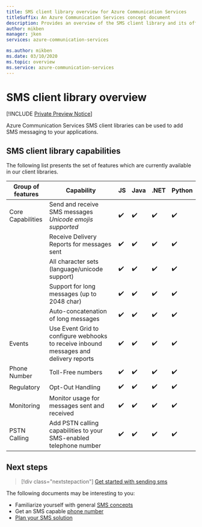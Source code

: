 ```yaml
---
title: SMS client library overview for Azure Communication Services
titleSuffix: An Azure Communication Services concept document
description: Provides an overview of the SMS client library and its offerings.
author: mikben
manager: jken
services: azure-communication-services

ms.author: mikben
ms.date: 03/10/2020
ms.topic: overview
ms.service: azure-communication-services
---
```

# SMS client library overview

[!INCLUDE [Private Preview Notice](../../includes/private-preview-include.md)]

Azure Communication Services SMS client libraries can be used to add SMS messaging to your applications.

## SMS client library capabilities

The following list presents the set of features which are currently available in our client libraries.

| Group of features | Capability                                                                            | JS  | Java | .NET | Python |
| ----------------- | ------------------------------------------------------------------------------------- | --- | ---- | ---- | ------ |
| Core Capabilities | Send and receive SMS messages </br> *Unicode emojis supported*                        | ✔️   | ✔️    | ✔️    | ✔️      |
|                   | Receive Delivery Reports for messages sent                                            | ✔️   | ✔️    | ✔️    | ✔️      |
|                   | All character sets (language/unicode support)                                         | ✔️   | ✔️    | ✔️    | ✔️      |
|                   | Support for long messages (up to 2048 char)                                           | ✔️   | ✔️    | ✔️    | ✔️      |
|                   | Auto-concatenation of long messages                                                   | ✔️   | ✔️    | ✔️    | ✔️      |
| Events            | Use Event Grid to configure webhooks to receive inbound messages and delivery reports | ✔️   | ✔️    | ✔️    | ✔️      |
| Phone Number      | Toll-Free numbers                                                                     | ✔️   | ✔️    | ✔️    | ✔️      |
| Regulatory        | Opt-Out Handling                                                                      | ✔️   | ✔️    | ✔️    | ✔️      |
| Monitoring        | Monitor usage for messages sent and received                                          | ✔️   | ✔️    | ✔️    | ✔️      |
| PSTN Calling      | Add PSTN calling capabilities to your SMS-enabled telephone number                    | ✔️   | ✔️    | ✔️    | ✔️      |

## Next steps

> [!div class="nextstepaction"]
> [Get started with sending sms](../../quickstarts/telephony-sms/send.md)

The following documents may be interesting to you:

- Familiarize yourself with general [SMS concepts](../telephony-sms/concepts.md)
- Get an SMS capable [phone number](../../quickstarts/telephony-sms/get-phone-number.md)
- [Plan your SMS solution](../telephony-sms/plan-solution.md)
